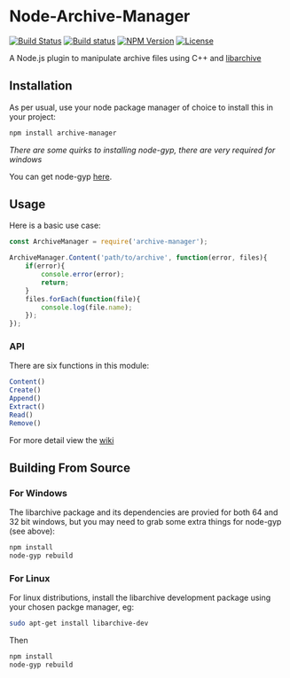 # Node-Archive-Manager
[![Build Status](https://travis-ci.org/LordDeimos/Node-Archive-Manager.svg?branch=master)](https://travis-ci.org/LordDeimos/Node-Archive-Manager)
[![Build status](https://ci.appveyor.com/api/projects/status/9p5qxv6vqd539iyo?svg=true)](https://ci.appveyor.com/project/LordDeimos/node-archive-manager)
[![NPM Version](https://img.shields.io/npm/v/archive-manager.svg)](https://www.npmjs.com/package/archive-manager)
[![License](https://img.shields.io/github/license/LordDeimos/Node-Archive-Manager.svg)](https://github.com/LordDeimos/Node-Archive-Manager/blob/master/LICENSE)

A Node.js plugin to manipulate archive files using C++ and [libarchive](https://www.libarchive.org/)

## Installation
As per usual, use your node package manager of choice to install this in your project:
```sh
npm install archive-manager
```
*There are some quirks to installing node-gyp, there are very required for windows*

You can get node-gyp [here](https://github.com/nodejs/node-gyp).

## Usage
Here is a basic use case:

```js
const ArchiveManager = require('archive-manager');

ArchiveManager.Content('path/to/archive', function(error, files){
    if(error){
        console.error(error);
        return;
    }
    files.forEach(function(file){
        console.log(file.name);
    });
});
```
### API
There are six functions in this module:
```js
Content()
Create()
Append()
Extract()
Read()
Remove()
```
For more detail view the [wiki](https://github.com/LordDeimos/Node-Archive-Manager/wiki/API)

## Building From Source

### For Windows
The libarchive package and its dependencies are provied for both 64 and 32 bit windows, but you may need to grab some extra things for node-gyp (see above):
```powershell
npm install
node-gyp rebuild
```
### For Linux
For linux distributions, install the libarchive development package using your chosen packge manager, eg:
```sh
sudo apt-get install libarchive-dev
```

Then
```sh
npm install
node-gyp rebuild
```